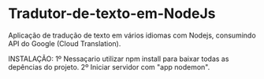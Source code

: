 # Tradutor-de-texto-em-NodeJs
Aplicação de tradução de texto em vários idiomas com Nodejs, consumindo API do Google (Cloud Translation).


INSTALAÇÃO:
1º Nessaçario utilizar npm install para baixar todas as depências do projeto.
2º Iniciar servidor com "app nodemon".

